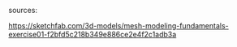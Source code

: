 sources:

https://sketchfab.com/3d-models/mesh-modeling-fundamentals-exercise01-f2bfd5c218b349e886ce2e4f2c1adb3a